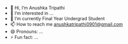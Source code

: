 - 👋 Hi, I’m Anushka Tripathi
- 👀 I’m interested in ...
- 🌱 I’m currently Final Year Undergrad Student
- 📫 How to reach me anushkatripathi0901@gmail.com
- 😄 Pronouns: ...
- ⚡ Fun fact: ...

<!---
anushka-0901/anushka-0901 is a ✨ special ✨ repository because its `README.md` (this file) appears on your GitHub profile.
You can click the Preview link to take a look at your changes.
--->
